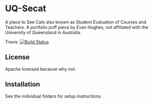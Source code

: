 # UQ-Secat

A place to See Cats also known as Student Evaluation of Courses and Teachers. A portfolio puff piece by Evan Hughes, 
not affiliated with the University of Queensland in Australia. 

Travis: [![Build Status](https://travis-ci.org/wisebaldone/uq-secat.svg?branch=master)](https://travis-ci.org/wisebaldone/uq-secat)

## License

Apache licensed because why not.

## Installation

See the individual folders for setup instructions.
